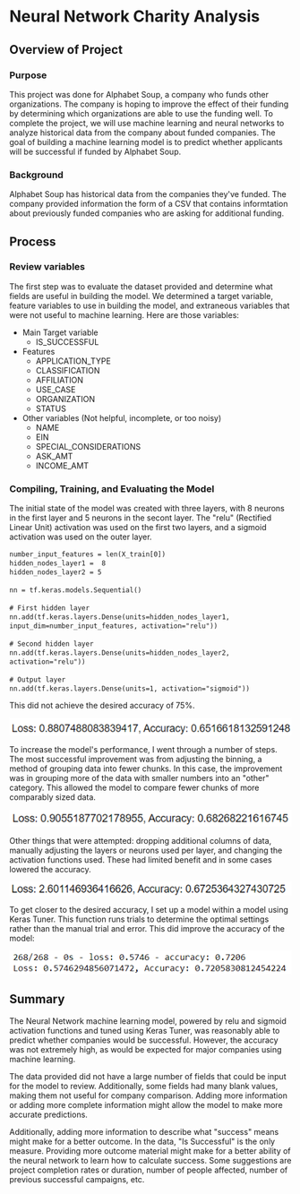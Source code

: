 # Neural Network Charity Analysis

## Overview of Project
### Purpose
This project was done for Alphabet Soup, a company who funds other organizations. The company is hoping to improve the effect of their funding by determining which organizations are able to use the funding well.
To complete the project, we will use machine learning and neural networks to analyze historical data from the company about funded companies. The goal of building a machine learning model is to predict whether applicants will be successful if funded by Alphabet Soup.

### Background
Alphabet Soup has historical data from the companies they've funded. The company provided information the form of a CSV that contains informtation about previously funded companies who are asking for additional funding. 

## Process
### Review variables
The first step was to evaluate the dataset provided and determine what fields are useful in building the model. We determined a target variable, feature variables to use in building the model, and extraneous variables that were not useful to machine learning. Here are those variables:
* Main Target variable
    * IS_SUCCESSFUL
* Features 
    * APPLICATION_TYPE
    * CLASSIFICATION
    * AFFILIATION
    * USE_CASE
    * ORGANIZATION
    * STATUS
* Other variables (Not helpful, incomplete, or too noisy)
    * NAME
    * EIN
    * SPECIAL_CONSIDERATIONS
    * ASK_AMT
    * INCOME_AMT

### Compiling, Training, and Evaluating the Model
The initial state of the model was created with three layers, with 8 neurons in the first layer and 5 neurons in the secont layer. The "relu" (Rectified Linear Unit) activation was used on the first two layers, and a sigmoid activation was used on the outer layer.

```
number_input_features = len(X_train[0])
hidden_nodes_layer1 =  8
hidden_nodes_layer2 = 5

nn = tf.keras.models.Sequential()

# First hidden layer
nn.add(tf.keras.layers.Dense(units=hidden_nodes_layer1, input_dim=number_input_features, activation="relu"))

# Second hidden layer
nn.add(tf.keras.layers.Dense(units=hidden_nodes_layer2, activation="relu"))

# Output layer
nn.add(tf.keras.layers.Dense(units=1, activation="sigmoid"))
```


This did not achieve the desired accuracy of 75%.


![Acc1](https://github.com/DeliaDavila/Neural_Network_Charity_Analysis/blob/main/Images/Acc1.png)

To increase the model's performance, I went through a number of steps. The most successful improvement was from adjusting the binning, a method of grouping data into fewer chunks. In this case, the improvement was in grouping more of the data with smaller numbers into an "other" category. This allowed the model to compare fewer chunks of more comparably sized data.

![Acc2](https://github.com/DeliaDavila/Neural_Network_Charity_Analysis/blob/main/Images/Acc2.png)

Other things that were attempted: dropping additional columns of data, manually adjusting the layers or neurons used per layer, and changing the activation functions used. These had limited benefit and in some cases lowered the accuracy.

![Acc3](https://github.com/DeliaDavila/Neural_Network_Charity_Analysis/blob/main/Images/Acc3.png)

To get closer to the desired accuracy, I set up a model within a model using Keras Tuner. This function runs trials to determine the optimal settings rather than the manual trial and error. This did improve the accuracy of the model:

![Accuracy_KT](https://github.com/DeliaDavila/Neural_Network_Charity_Analysis/blob/main/Images/Accuracy_KT.png)


## Summary
The Neural Network machine learning model, powered by relu and sigmoid activation functions and tuned using Keras Tuner, was reasonably able to predict whether companies would be successful. However, the accuracy was not extremely high, as would be expected for major companies using machine learning.

The data provided did not have a large number of fields that could be input for the model to review. Additionally, some fields had many blank values, making them not useful for company comparison. Adding more information or adding more complete information might allow the model to make more accurate predictions.

Additionally, adding more information to describe what "success" means might make for a better outcome. In the data, "Is Successful" is the only measure. Providing more outcome material might make for a better ability of the neural network to learn how to calculate success. Some suggestions are project completion rates or duration, number of people affected, number of previous successful campaigns, etc.

